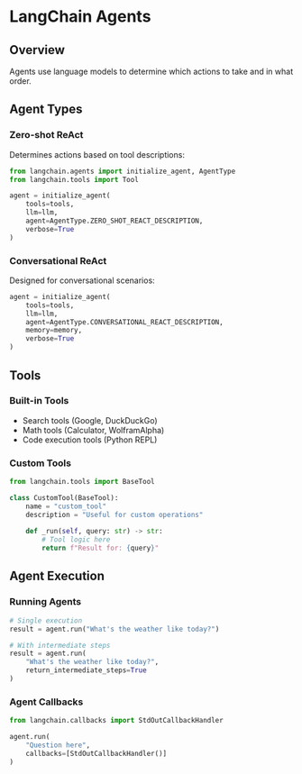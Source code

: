 
# LangChain Agents

## Overview
Agents use language models to determine which actions to take and in what order.

## Agent Types

### Zero-shot ReAct
Determines actions based on tool descriptions:

```python
from langchain.agents import initialize_agent, AgentType
from langchain.tools import Tool

agent = initialize_agent(
    tools=tools,
    llm=llm,
    agent=AgentType.ZERO_SHOT_REACT_DESCRIPTION,
    verbose=True
)
```

### Conversational ReAct
Designed for conversational scenarios:

```python
agent = initialize_agent(
    tools=tools,
    llm=llm,
    agent=AgentType.CONVERSATIONAL_REACT_DESCRIPTION,
    memory=memory,
    verbose=True
)
```

## Tools

### Built-in Tools
- Search tools (Google, DuckDuckGo)
- Math tools (Calculator, WolframAlpha)
- Code execution tools (Python REPL)

### Custom Tools
```python
from langchain.tools import BaseTool

class CustomTool(BaseTool):
    name = "custom_tool"
    description = "Useful for custom operations"
    
    def _run(self, query: str) -> str:
        # Tool logic here
        return f"Result for: {query}"
```

## Agent Execution

### Running Agents
```python
# Single execution
result = agent.run("What's the weather like today?")

# With intermediate steps
result = agent.run(
    "What's the weather like today?",
    return_intermediate_steps=True
)
```

### Agent Callbacks
```python
from langchain.callbacks import StdOutCallbackHandler

agent.run(
    "Question here",
    callbacks=[StdOutCallbackHandler()]
)
```
